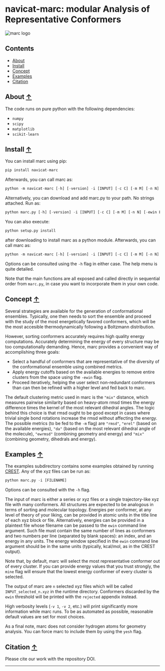 navicat-marc: modular Analysis of Representative Conformers
==============================================
<!-- zenodo badge will go here -->

![marc logo](./images/marc_logo.png)

## Contents
* [About](#about-)
* [Install](#install-)
* [Concept](#concept-)
* [Examples](#examples-)
* [Citation](#citation-)

## About [↑](#about)

The code runs on pure python with the following dependencies: 
- `numpy`
- `scipy`
- `matplotlib`
- `scikit-learn`


## Install [↑](#install)

You can install marc using pip:

```python
pip install navicat-marc
```

Afterwards, you can call marc as:

```python 
python -m navicat-marc [-h] [-version] -i [INPUT] [-c C] [-m M] [-n N] [-ewin EWIN] [-mine] [-yesh] [-efile EFILE] [-v VERB] [-pm PLOTMODE]
```

Alternatively, you can download and add marc.py to your path. No strings attached. Run as:

```python
python marc.py [-h] [-version] -i [INPUT] [-c C] [-m M] [-n N] [-ewin EWIN] [-mine] [-yesh] [-efile EFILE] [-v VERB] [-pm PLOTMODE]
```

You can also execute:

```python 
python setup.py install
```

after downloading to install marc as a python module. Afterwards, you can call marc as:

```python 
python -m navicat-marc [-h] [-version] -i [INPUT] [-c C] [-m M] [-n N] [-ewin EWIN] [-mine] [-yesh] [-efile EFILE] [-v VERB] [-pm PLOTMODE]
```

Options can be consulted using the `-h` flag in either case. The help menu is quite detailed. 

Note that the main functions are all exposed and called directly in sequential order from `marc.py`, in case you want to incorporate them in your own code.

## Concept [↑](#concept)

Several strategies are available for the generation of conformational ensembles. Typically, one then needs to sort the ensemble and proceed with the study of the most energetically favored conformers, which will be the most accesible thermodynamically following a Boltzmann distribution.

However, sorting conformers accurately requires high quality energy computations. Accurately determining the energy of every structure may be too computationally demanding. Hence, marc provides a convenient way of accomplishing three goals:

- Select a handful of conformers that are representative of the diversity of the conformational ensemble using combined metrics.
- Apply energy cutoffs based on the available energies to remove entire clusters from the space using the `-ewin` flag.
- Proceed iteratively, helping the user select non-redundant conformers than can then be refined with a higher level and fed back to marc.

The default clustering metric used in marc is the `"mix"` distance, which measures pairwise similarity based on heavy-atom rmsd times the energy difference times the kernel of the most relevant dihedral angles. The logic behind this choice is that rmsd ought to be good except in cases where trivial single bond rotations increase the rmsd without affecting the energy. The possible metrics (to be fed to the `-m` flag) are `"rmsd"`, `"erel"` (based on the available energies), `"da"` (based on the most relevant dihedral angle of the molecule), `"ewrmsd"` (combining geometry and energy) and `"mix"` (combining geometry, dihedrals and energy).  

## Examples [↑](#examples)

The examples subdirectory contains some examples obtained by running [CREST](https://xtb-docs.readthedocs.io/en/latest/crest.html). Any of the xyz files can be run as:

```python
python marc.py -i [FILENAME]
```

Options can be consulted with the `-h` flag.

The input of marc is either a series or xyz files or a single trajectory-like xyz file with many conformers. All structures are expected to be analogous in terms of sorting and molecular topology. Energies per conformer, at any level of theory of your liking, can be provided in atomic units in the title line of each xyz block or file. Alternatively, energies can be provided in a plaintext file whose filename can be passed to the `ewin` command line argument. Such file must contain the same number of lines as conformers and two numbers per line (separated by blank spaces): an index, and an energy in any units. The energy window specified in the `ewin` command line argument should be in the same units (typically, kcal/mol, as in the CREST output).

Note that, by default, marc will select the most representative conformer out of every cluster. If you can provide energy values that you trust strongly, the `mine` flag will ensure that the lowest energy conformer of every cluster is selected.

The output of marc are `n` selected xyz files which will be called `INPUT_selected_n.xyz` in the runtime directory. Conformers discarded by the `ewin` threshold will be printed with the `rejected` appendix instead.

High verbosity levels (`-v 1`, `-v 2`, etc.) will print significantly more information while marc runs. To be as automated as possible, reasonable default values are set for most choices.

As a final note, marc does not consider hydrogen atoms for geometry analysis. You can force marc to include them by using the `yesh` flag.

## Citation [↑](#citation)

Please cite our work with the repository DOI.

---


